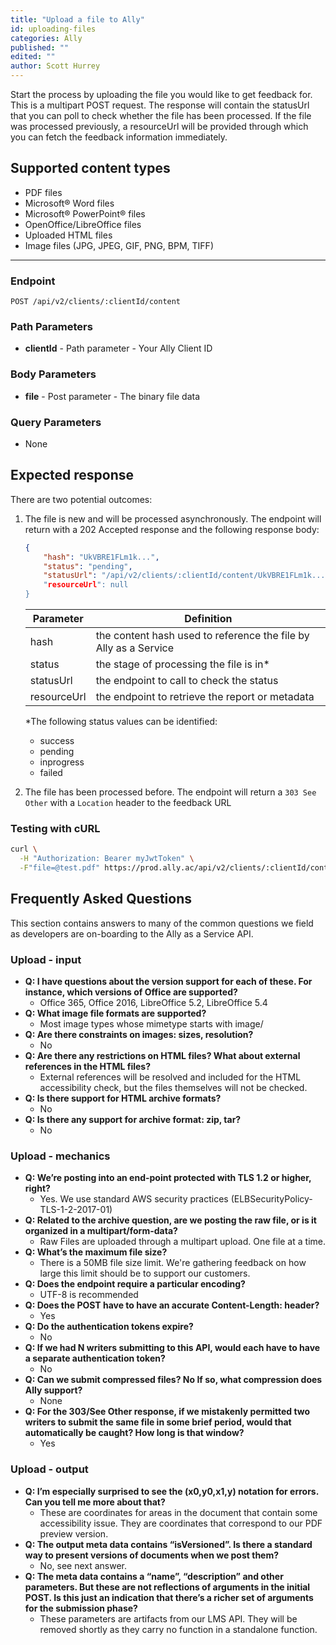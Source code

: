 ```yaml
---
title: "Upload a file to Ally"
id: uploading-files
categories: Ally
published: ""
edited: ""
author: Scott Hurrey
---
```


Start the process by uploading the file you would like to get feedback for. This is a multipart POST request. The response will contain the statusUrl that you can poll to check whether the file has been processed. If the file was processed previously, a resourceUrl will be provided through which you can fetch the feedback information immediately.

## Supported content types

- PDF files
- Microsoft® Word files
- Microsoft® PowerPoint® files
- OpenOffice/LibreOffice files
- Uploaded HTML files
- Image files (JPG, JPEG, GIF, PNG, BPM, TIFF)

---

### Endpoint

```http
POST /api/v2/clients/:clientId/content
```

### Path Parameters

- **clientId** - Path parameter - Your Ally Client ID

### Body Parameters

- **file** - Post parameter - The binary file data

### Query Parameters

- None

## Expected response

There are two potential outcomes:

1. The file is new and will be processed asynchronously. The endpoint will return with a 202 Accepted response and the following response body:

   ```json
   {
       "hash": "UkVBRE1FLm1k...",
       "status": "pending",
       "statusUrl": "/api/v2/clients/:clientId/content/UkVBRE1FLm1k.../status,
       "resourceUrl": null
   }
   ```

   | Parameter   | Definition                                                       |
   | ----------- | ---------------------------------------------------------------- |
   | hash        | the content hash used to reference the file by Ally as a Service |
   | status      | the stage of processing the file is in\*                         |
   | statusUrl   | the endpoint to call to check the status                         |
   | resourceUrl | the endpoint to retrieve the report or metadata                  |

   \*The following status values can be identified:

   - success
   - pending
   - inprogress
   - failed

2. The file has been processed before. The endpoint will return a `303 See Other` with a `Location` header to the feedback URL

### Testing with cURL

```bash
curl \
  -H "Authorization: Bearer myJwtToken" \
  -F"file=@test.pdf" https://prod.ally.ac/api/v2/clients/:clientId/content
```

## Frequently Asked Questions

This section contains answers to many of the common questions we field as developers are on-boarding to the Ally as a Service API.

### Upload - input

- **Q: I have questions about the version support for each of these. For instance, which versions of Office are supported?**
  - Office 365, Office 2016, LibreOffice 5.2, LibreOffice 5.4
- **Q: What image file formats are supported?**
  - Most image types whose mimetype starts with image/
- **Q: Are there constraints on images: sizes, resolution?**
  - No
- **Q: Are there any restrictions on HTML files? What about external references in the HTML files?**
  - External references will be resolved and included for the HTML accessibility check, but the files themselves will not be checked.
- **Q: Is there support for HTML archive formats?**
  - No
- **Q: Is there any support for archive format: zip, tar?**
  - No

### Upload - mechanics

- **Q: We’re posting into an end-point protected with TLS 1.2 or higher, right?**
  - Yes. We use standard AWS security practices (ELBSecurityPolicy-TLS-1-2-2017-01)
- **Q: Related to the archive question, are we posting the raw file, or is it organized in a multipart/form-data?**
  - Raw Files are uploaded through a multipart upload. One file at a time.
- **Q: What’s the maximum file size?**
  - There is a 50MB file size limit. We're gathering feedback on how large this limit should be to support our customers.
- **Q: Does the endpoint require a particular encoding?**
  - UTF-8 is recommended
- **Q: Does the POST have to have an accurate Content-Length: header?**
  - Yes
- **Q: Do the authentication tokens expire?**
  - No
- **Q: If we had N writers submitting to this API, would each have to have a separate authentication token?**
  - No
- **Q: Can we submit compressed files? No If so, what compression does Ally support?**
  - None
- **Q: For the 303/See Other response, if we mistakenly permitted two writers to submit the same file in some brief period, would that automatically be caught? How long is that window?**
  - Yes

### Upload - output

- **Q: I’m especially surprised to see the (x0,y0,x1,y) notation for errors. Can you tell me more about that?**
  - These are coordinates for areas in the document that contain some accessibility issue. They are coordinates that correspond to our PDF preview version.
- **Q: The output meta data contains “isVersioned”. Is there a standard way to present versions of documents when we post them?**
  - No, see next answer.
- **Q: The meta data contains a “name”, “description” and other parameters. But these are not reflections of arguments in the initial POST. Is this just an indication that there’s a richer set of arguments for the submission phase?**
  - These parameters are artifacts from our LMS API. They will be removed shortly as they carry no function in a standalone function.
